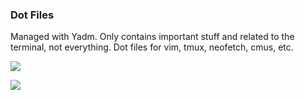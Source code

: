 ### Dot Files
Managed with Yadm.
Only contains important stuff and related to the terminal, not everything. Dot files for vim, tmux, neofetch, cmus, etc.

![](https://i.imgur.com/594YAW0.jpg)

![](https://i.imgur.com/mwvJssS.png)
 

